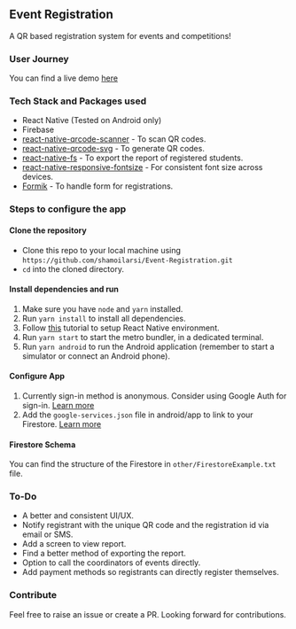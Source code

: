 ## Event Registration

A QR based registration system for events and competitions!

### User Journey

You can find a live demo [here](https://linkedIn.com/in/shamoilarsi)

### Tech Stack and Packages used

- React Native (Tested on Android only)
- Firebase
- [react-native-qrcode-scanner](https://www.npmjs.com/package/react-native-qrcode-scanner) - To scan QR codes.
- [react-native-qrcode-svg](https://www.npmjs.com/package/react-native-qrcode-svg) - To generate QR codes.
- [react-native-fs](https://www.npmjs.com/package/react-native-fs) - To export the report of registered students.
- [react-native-responsive-fontsize](https://www.npmjs.com/package/react-native-responsive-fontsize) - For consistent font size across devices.
- [Formik](https://formik.org/) - To handle form for registrations.

### Steps to configure the app

#### Clone the repository

- Clone this repo to your local machine using `https://github.com/shamoilarsi/Event-Registration.git`
- `cd` into the cloned directory.

#### Install dependencies and run

1. Make sure you have `node` and `yarn` installed.
2. Run `yarn install` to install all dependencies.
3. Follow [this](https://www.tutorialspoint.com/react_native/react_native_environment_setup.htm) tutorial to setup React Native environment.
4. Run `yarn start` to start the metro bundler, in a dedicated terminal.
5. Run `yarn android` to run the Android application (remember to start a simulator or connect an Android phone).

#### Configure App

1. Currently sign-in method is anonymous. Consider using Google Auth for sign-in. [Learn more](https://rnfirebase.io/auth/social-auth#google)
2. Add the `google-services.json` file in android/app to link to your Firestore. [Learn more](https://rnfirebase.io/#2-android-setup)

#### Firestore Schema

You can find the structure of the Firestore in `other/FirestoreExample.txt` file.

### To-Do

- A better and consistent UI/UX.
- Notify registrant with the unique QR code and the registration id via email or SMS.
- Add a screen to view report.
- Find a better method of exporting the report.
- Option to call the coordinators of events directly.
- Add payment methods so registrants can directly register themselves.

### Contribute

Feel free to raise an issue or create a PR. Looking forward for contributions.

